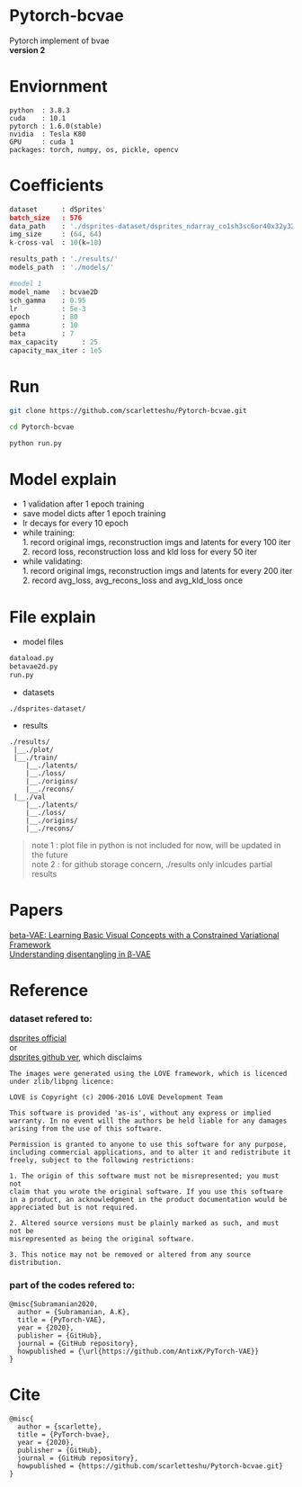 # Pytorch-bcvae
Pytorch implement of bvae<br>
**version 2**<br>
# Enviornment
```
python  : 3.8.3
cuda    : 10.1
pytorch : 1.6.0(stable)
nvidia  : Tesla K80
GPU     : cuda 1
packages: torch, numpy, os, pickle, opencv
```
# Coefficients
```python
dataset      : dSprites'
batch_size   : 576
data_path    : './dsprites-dataset/dsprites_ndarray_co1sh3sc6or40x32y32_64x64.npz'
img_size     : (64, 64)
k-cross-val  : 10(k=10)

results_path : './results/'
models_path  : './models/'

#model 1
model_name   : bcvae2D
sch_gamma    : 0.95
lr           : 5e-3
epoch        : 80
gamma        : 10
beta         : 7
max_capacity      : 25
capacity_max_iter : 1e5
```
# Run
```bash
git clone https://github.com/scarletteshu/Pytorch-bcvae.git

cd Pytorch-bcvae

python run.py
```
# Model explain
<ul>
<li> 1 validation after 1 epoch training</li>
<li> save model dicts after 1 epoch training</li>
<li> lr decays for every 10 epoch</li>
<li> while training: <br>
1. record original imgs, reconstruction imgs and latents for every 100 iter<br>
2. record loss, reconstruction loss and kld loss for every 50 iter<br>
<li> while validating:<br>
1. record original imgs, reconstruction imgs and latents for every 200 iter<br>
2. record avg_loss, avg_recons_loss and avg_kld_loss once<br>
</ul>

# File explain
- model files
```python
dataload.py
betavae2d.py
run.py
```
- datasets
```
./dsprites-dataset/
```
- results
```
./results/
 |__./plot/
 |__./train/
    |__./latents/
    |__./loss/
    |__./origins/
    |__./recons/
 |__./val
    |__./latents/
    |__./loss/
    |__./origins/
    |__./recons/
```
>note 1 : plot file in python is not included for now, will be updated in the future<br>
>note 2 : for github storage concern, ./results only inlcudes partial results
# Papers
<a href="https://openreview.net/pdf?id=Sy2fzU9gl"> beta-VAE: Learning Basic Visual Concepts with a Constrained Variational Framework </a><br>
<a href="https://arxiv.org/pdf/1804.03599.pdf">Understanding disentangling in β-VAE</a>
# Reference
### dataset refered to:
<a href="https://deepmind.com/research/open-source/dsprites-disentanglement-testing-sprites-dataset">dsprites official </a><br>
or<br>
<a href="https://github.com/deepmind/dsprites-dataset">dsprites github ver</a>, which disclaims
```
The images were generated using the LOVE framework, which is licenced under zlib/libpng licence:

LOVE is Copyright (c) 2006-2016 LOVE Development Team

This software is provided 'as-is', without any express or implied
warranty. In no event will the authors be held liable for any damages
arising from the use of this software.

Permission is granted to anyone to use this software for any purpose,
including commercial applications, and to alter it and redistribute it
freely, subject to the following restrictions:

1. The origin of this software must not be misrepresented; you must not
claim that you wrote the original software. If you use this software
in a product, an acknowledgment in the product documentation would be
appreciated but is not required.

2. Altered source versions must be plainly marked as such, and must not be
misrepresented as being the original software.

3. This notice may not be removed or altered from any source
distribution.
```
### part of the codes refered to:
```
@misc{Subramanian2020,
  author = {Subramanian, A.K},
  title = {PyTorch-VAE},
  year = {2020},
  publisher = {GitHub},
  journal = {GitHub repository},
  howpublished = {\url{https://github.com/AntixK/PyTorch-VAE}}
}
```
# Cite
```
@misc{
  author = {scarlette},
  title = {PyTorch-bvae},
  year = {2020},
  publisher = {GitHub},
  journal = {GitHub repository},
  howpublished = {https://github.com/scarletteshu/Pytorch-bcvae.git}
}
```
